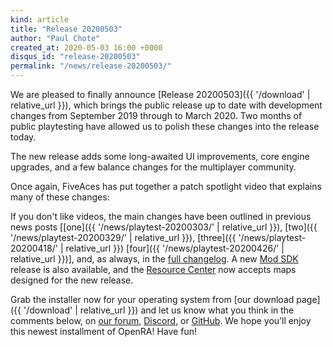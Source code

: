 ```yaml
---
kind: article
title: "Release 20200503"
author: "Paul Chote"
created_at: 2020-05-03 16:00 +0000
disqus_id: "release-20200503"
permalink: "/news/release-20200503/"
---
```


We are pleased to finally announce [Release 20200503]({{ '/download' | relative_url }}), which brings the public release up to date with development changes from September 2019 through to March 2020. Two months of public playtesting have allowed us to polish these changes into the release today.

The new release adds some long-awaited UI improvements, core engine upgrades, and a few balance changes for the multiplayer community.

Once again, FiveAces has put together a patch spotlight video that explains many of these changes:

<lite-youtube videoid="L2sQP3YYBMA"></lite-youtube>

If you don't like videos, the main changes have been outlined in previous news posts [[one]({{ '/news/playtest-20200303/' | relative_url }}), [two]({{ '/news/playtest-20200329/' | relative_url }}), [three]({{ '/news/playtest-20200418/' | relative_url }}) [four]({{ '/news/playtest-20200426/' | relative_url }})], and, as always, in the  [full changelog](https://github.com/OpenRA/OpenRA/wiki/Changelog/61b8f4fd0ee62ef2e82120e3b52480a431ae7f83). A new [Mod SDK](https://github.com/OpenRA/OpenRAModSDK/releases/tag/20200503) release is also available, and the [Resource Center](https://resource.openra.net/) now accepts maps designed for the new release.


Grab the installer now for your operating system from [our download page]({{ '/download' | relative_url }}) and let us know what you think in the comments below, on [our forum](https://forum.openra.net), [Discord](https://discord.openra.net), or [GitHub](https://github.com/OpenRA/OpenRA/issues). We hope you’ll enjoy this newest installment of OpenRA! Have fun!
